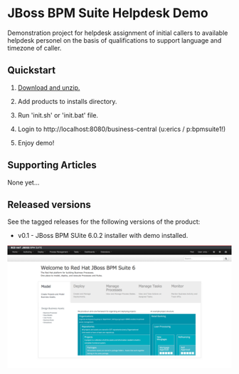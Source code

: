 JBoss BPM Suite Helpdesk Demo 
=============================

Demonstration project for helpdesk assignment of initial callers to available helpdesk personel on the basis of qualifications to
support language and timezone of caller.


Quickstart
----------

1. [Download and unzip.](https://github.com/eschabell/bpms-helpdesk-demo/archive/master.zip)

2. Add products to installs directory.

3. Run 'init.sh' or 'init.bat' file.

4. Login to http://localhost:8080/business-central  (u:erics / p:bpmsuite1!)

5. Enjoy demo!


Supporting Articles
-------------------

None yet...


Released versions
-----------------

See the tagged releases for the following versions of the product:

- v0.1 - JBoss BPM SUite 6.0.2 installer with demo installed.


![BPM Suite](https://github.com/eschabell/bpms-helpdesk-demo/blob/master/docs/demo-images/bpmsuite.png?raw=true)
